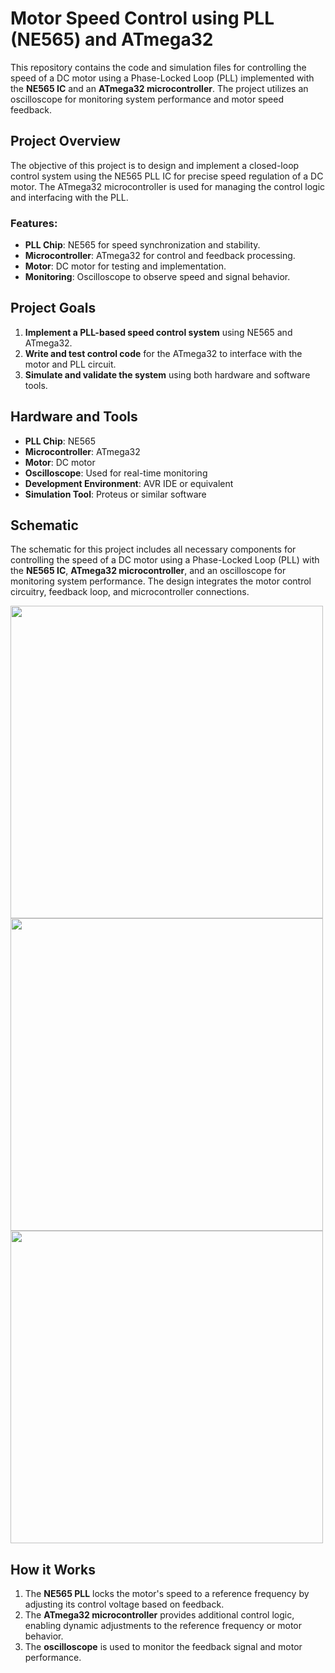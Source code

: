 # Motor Speed Control using PLL (NE565) and ATmega32

This repository contains the code and simulation files for controlling the speed of a DC motor using a Phase-Locked Loop (PLL) implemented with the **NE565 IC** and an **ATmega32 microcontroller**. The project utilizes an oscilloscope for monitoring system performance and motor speed feedback.

## Project Overview

The objective of this project is to design and implement a closed-loop control system using the NE565 PLL IC for precise speed regulation of a DC motor. The ATmega32 microcontroller is used for managing the control logic and interfacing with the PLL.

### Features:
- **PLL Chip**: NE565 for speed synchronization and stability.
- **Microcontroller**: ATmega32 for control and feedback processing.
- **Motor**: DC motor for testing and implementation.
- **Monitoring**: Oscilloscope to observe speed and signal behavior.

## Project Goals
1. **Implement a PLL-based speed control system** using NE565 and ATmega32.
2. **Write and test control code** for the ATmega32 to interface with the motor and PLL circuit.
3. **Simulate and validate the system** using both hardware and software tools.

## Hardware and Tools
- **PLL Chip**: NE565
- **Microcontroller**: ATmega32
- **Motor**: DC motor
- **Oscilloscope**: Used for real-time monitoring
- **Development Environment**: AVR IDE or equivalent
- **Simulation Tool**: Proteus or similar software

## Schematic
The schematic for this project includes all necessary components for controlling the speed of a DC motor using a Phase-Locked Loop (PLL) with the **NE565 IC**, **ATmega32 microcontroller**, and an oscilloscope for monitoring system performance. The design integrates the motor control circuitry, feedback loop, and microcontroller connections.

<img src="Images/dc-motor.jpg" width="500"/>
<img src="Images/ne565.jpg" width="500"/>
<img src="Images/Full Screen.jpg" width="500"/>

## How it Works
1. The **NE565 PLL** locks the motor's speed to a reference frequency by adjusting its control voltage based on feedback.
2. The **ATmega32 microcontroller** provides additional control logic, enabling dynamic adjustments to the reference frequency or motor behavior.
3. The **oscilloscope** is used to monitor the feedback signal and motor performance.
